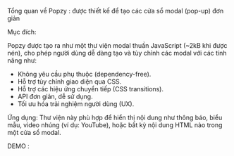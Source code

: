 Tổng quan về Popzy : được thiết kế để tạo các cửa sổ modal (pop-up) đơn giản
   
Mục đích:

Popzy được tạo ra như một thư viện modal thuần JavaScript (~2kB khi được nén), cho phép người dùng dễ dàng tạo và tùy chỉnh các modal với các tính năng như:
- Không yêu cầu phụ thuộc (dependency-free).
- Hỗ trợ tùy chỉnh giao diện qua CSS.
- Hỗ trợ các hiệu ứng chuyển tiếp (CSS transitions).
- API đơn giản, dễ sử dụng.
- Tối ưu hóa trải nghiệm người dùng (UX).

Ứng dụng: Thư viện này phù hợp để hiển thị nội dung như thông báo, biểu mẫu, video nhúng (ví dụ: YouTube), hoặc bất kỳ nội dung HTML nào trong một cửa sổ modal.

DEMO : 
